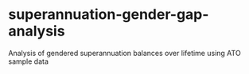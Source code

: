 # superannuation-gender-gap-analysis
Analysis of gendered superannuation balances over lifetime using ATO sample data

